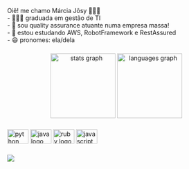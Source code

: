 <p align="left">Oiê! me chamo Márcia Jôsy 👩🏻‍💻<br>- 👩🏻‍🎓 graduada em gestão de TI<br>- 🔭 sou quality assurance atuante numa empresa massa!<br>- 🌱 estou estudando AWS, RobotFramework e RestAssured<br>- 😄 pronomes: ela/dela</p>


###

<div align="center">
  <img src="https://github-readme-stats.vercel.app/api?hide_title=true&hide_rank=false&show_icons=true&include_all_commits=true&count_private=true&disable_animations=false&theme=cobalt&locale=pt-br&hide_border=true&username=marciajosy" height="150" alt="stats graph"  />
  <img src="https://github-readme-stats.vercel.app/api/top-langs?locale=pt-br&hide_title=false&layout=default &card_width=320&langs_count=5&theme=cobalt&hide_border=true&username=marciajosy" height="150" alt="languages graph"  />
</div>

###

<div align="left">
  <img src="https://cdn.jsdelivr.net/gh/devicons/devicon/icons/python/python-original.svg" height="33" width="49" alt="python logo"  />
  <img src="https://cdn.jsdelivr.net/gh/devicons/devicon/icons/java/java-original.svg" height="33" width="49" alt="java logo"  />
  <img src="https://cdn.jsdelivr.net/gh/devicons/devicon/icons/ruby/ruby-original.svg" height="33" width="49" alt="ruby logo"  />
  <img src="https://cdn.jsdelivr.net/gh/devicons/devicon/icons/javascript/javascript-original.svg" height="33" width="49" alt="javascript logo"  />
</div>

###
<div align="left">
  <img src="https://visitor-badge.laobi.icu/badge?page_id=marciajosy.marciajosy&"  />
</div>

###
